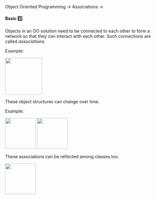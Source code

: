 <link rel="stylesheet" href="{{baseUrl}}/css/textbook.css">

<div class="website-content">

<div id="path">Object Oriented Programming &rarr; Associations &rarr;</div>

<div id="title">

#### Basic :one:

</div>

<div id="body">

Objects in an OO solution need to be connected to each other to form a network so that they can interact with each other. Such connections are called _associations_.

<dynamic-panel src="../../../uml/objectDiagrams/objectStructures/embed.md" header="UML: Object Diagrams: Object Structures" is-open></dynamic-panel>

<p/>

<tip-box>

Example:

<img src="{{baseUrl}}/oopDesign/associations/basic/images/completeStructure.png" height="120" />
<p/>

</tip-box>

These object structures can change over time.

<tip-box>

Example:

<img src="{{baseUrl}}/oopDesign/associations/basic/images/ageListCalculator.png" height="100" />
<img src="{{baseUrl}}/oopDesign/associations/basic/images/ageListCalculatorAdam.png" height="100" />
<p/>

</tip-box>

These associations can be reflected among classes too.

<dynamic-panel src="../../../uml/classDiagrams/associations/basic/embed.md" header="UML: Class Diagrams: Associations: Basic" is-open></dynamic-panel>
<dynamic-panel src="../../../uml/classDiagrams/associations/labels/embed.md" header="UML: Class Diagrams: Associations: Labels" is-open></dynamic-panel>
<dynamic-panel src="../../../uml/classDiagrams/associations/roles/embed.md" header="UML: Class Diagrams: Associations: Roles" is-open></dynamic-panel>

<p/>

<img src="{{baseUrl}}/oopDesign/associations/basic/images/ageListCalculatorPerson.png" height="100" />
<p/>

</div>

<div id="extras">
<div>

</div>
